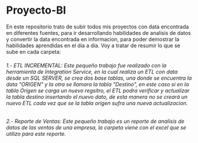 # Proyecto-BI
En este repositorio trato de subir todos mis proyectos con data encontrada en diferentes fuentes, para ir desarrollando habilidades de analisis de datos y convertir la data encontrada en informacion, para poder demostrar la habilidades aprendidas en el dia a día. Voy a tratar de resumir lo que se sube en cada carpeta:

###### 1.- ETL INCREMENTAL: Este pequeño trabajo fue realizado con la herramienta de Integration Service, en la cual realiza un ETL con data desde un SQL SERVER, se crea dos base tablas, una donde se encuentra la data "ORIGEN" y la otra se llamara la tabla "Destino", en este caso  si en la tabla Origen se carga un nuevo regsitro, el ETL podra verificar y actualizar la tabla destino insertando el nuevo dato, de esta manera no se creará un nuevo ETL cada vez que se la tabla origen sufra una nueva actualizacion.

###### 2.- Reporte de Ventas: Este pequeño trabajo es un reporte de analisis de datos de las ventas de una empresa, la carpeta viene con el excel que se utilizo para este reporte.


